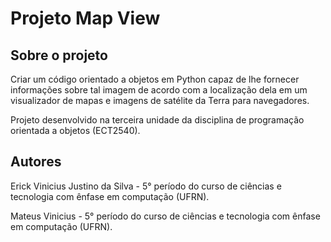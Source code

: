 # Projeto Map View

## Sobre o projeto
Criar um código orientado a objetos em Python capaz de lhe fornecer informações sobre tal imagem de acordo com a localização dela em um visualizador de mapas e imagens de satélite da Terra para navegadores.

Projeto desenvolvido na terceira unidade da disciplina de programação orientada a objetos (ECT2540).

## Autores
Erick Vinicius Justino da Silva - 5° período do curso de ciências e tecnologia com ênfase em computação (UFRN).

Mateus Vinicius - 5° período do curso de ciências e tecnologia com ênfase em computação (UFRN).
